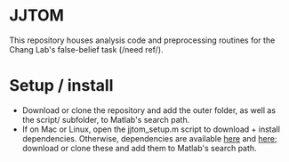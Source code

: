 # JJTOM

This repository houses analysis code and preprocessing routines for the Chang Lab's false-belief task (/need ref/).

# Setup / install

* Download or clone the repository and add the outer folder, as well as the script/ subfolder, to Matlab's search path.
* If on Mac or Linux, open the jjtom_setup.m script to download + install dependencies. Otherwise, dependencies are available [here](https://github.com/nfagan/shared_utils) and [here](https://github.com/nfagan/categorical); download or clone these and add them to Matlab's search path.